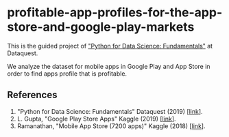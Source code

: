 # profitable-app-profiles-for-the-app-store-and-google-play-markets
This is the guided project of ["Python for Data Science: Fundamentals"](https://app.dataquest.io/course/python-for-data-science-fundamentals) at Dataquest.

We analyze the dataset for mobile apps in Google Play and App Store in order to find apps profile that is profitable.

## References
1. "Python for Data Science: Fundamentals" Dataquest (2019) [[link](https://app.dataquest.io/course/python-for-data-science-fundamentals)].
2. L. Gupta, "Google Play Store Apps" Kaggle (2019) [[link](https://www.kaggle.com/lava18/google-play-store-apps)].
3. Ramanathan, "Mobile App Store (7200 apps)" Kaggle (2018) [[link](https://www.kaggle.com/ramamet4/app-store-apple-data-set-10k-apps)].